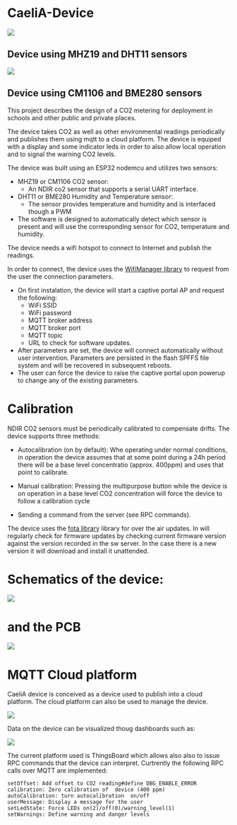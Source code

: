 # CaeliA-Device
![](./CaeliA_Device/Images/Dispositivo%20CaeliA.jpg)

## Device using MHZ19 and DHT11 sensors

![](./CaeliA_Device/Images/Dispositivo%20CaeliA%20(CM1106%20y%20BME280).jpg)

## Device using CM1106 and BME280 sensors

This project describes the design of a CO2 metering for deployment in schools and other public and private places.

The device takes CO2 as well as other environmental readings periodically and publishes them using mqtt to a cloud platform.
The device is equiped with a display and some indicator leds in order to also allow local operation and to signal the warning
CO2 levels.

The device was built using an ESP32 nodemcu and utilizes two sensors:
* MHZ19 or CM1106 CO2 sensor: 
    - An NDIR co2 sensor that supports a serial UART interface.
* DHT11 or BME280 Humidity and Temperature sensor: 
    - The sensor provides temperature and humidity and is interfaced though a PWM
* The software is designed to automatically detect which sensor is present and will use the corresponding sensor for CO2, temperature and humidity.

The device needs a wifi hotspot to connect to Internet and publish the readings.

In order to connect, the device uses the [WifiManager library](https://github.com/tzapu/WiFiManager) to request from the user the connection parameters. 

* On first instalation, the device will start a captive portal AP and request the following:
    - WiFi SSID
    - WiFi password
    - MQTT broker address
    - MQTT broker port
    - MQTT topic
    - URL to check for software updates.
* After parameters are set, the device will connect automatically without user intervention. Parameters are persisted
in the flash SPFFS file system and will be recovered in subsequent reboots.
* The user can force the device to raise the captive portal upon powerup to change any of the existing parameters.

# Calibration

NDIR CO2 sensors must be periodically calibrated to compensate drifts. The device supports three methods:

* Autocalibration (on by default): Whe operating under normal conditions, in operation the device assumes that at some point during a 24h period there will be a base level concentratio (approx. 400ppm) and uses that point to calibrate. 

* Manual calibration: Pressing the multipurpose button while the device is on operation in a base level CO2 concentration will force the device to follow a calibration cycle

* Sending a command from the server (see RPC commands).

The device uses the [fota library](https://github.com/chrisjoyce911/esp32FOTA) library for over the air updates. In will regularly check for firmware updates by checking current firmware version against the version recorded in the sw server.
In the case there is a new version it will download and install it unattended.

# Schematics of the device:

![](./CaeliA_Device/Images/Esquema_v2.jpg)

# and the PCB

![](./CaeliA_Device/Images/CaeliA_pcb_v2.jpg)

# MQTT Cloud platform

CaeliA device is conceived as a device used to publish into a cloud platform. The cloud platform can also be used to manage the device.

![](./CaeliA_Device/Images/System.jpg)

Data on the device can be visualized thoug dashboards such as:


![](./CaeliA_Device/Images/DeviceDashborad.jpg)

The current platform used is ThingsBoard which allows also also to issue RPC commands that the device can interpret. Curtrently the following
RPC calls over MQTT are implemented:

    setOffset: Add offset to CO2 reading#define DBG_ENABLE_ERROR
    calibration: Zero calibration of  device (400 ppm)
    autoCalibration: turn autocalibration  on/off
    userMessage: Display a message for the user
    setLedState: Force LEDs on(2)/off(0)/warning_level(1)
    setWarnings: Define warning and danger levels



